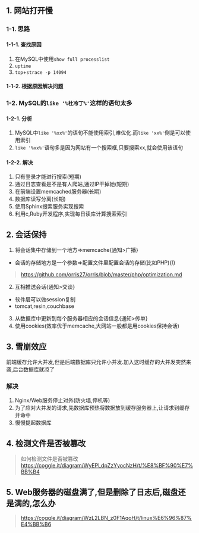 ## 1. 网站打开慢
### 1-1. 思路
#### 1-1-1. 查找原因
1. 在MySQL中使用`show full processlist`
2. `uptime`
3. `top`+`strace -p 14094`
#### 1-1-2. 根据原因解决问题
### 1-2. MySQL的`like '%杜冷丁%'`这样的语句太多
#### 1-2-1. 分析
1. MySQL中`like '%xx%'`的语句不能使用索引,难优化.而`like 'xx%'`倒是可以使用索引
2. `like '%xx%'`语句多是因为网站有一个搜索框,只要搜索xx,就会使用该语句
#### 1-2-2. 解决
1. 只有登录才能进行搜索(短期)
2. 通过日志查看是不是有人爬站,通过IP干掉她(短期)
3. 在前端设置memcached服务器(长期)
4. 数据库读写分离(长期)
5. 使用Sphinx搜索服务实现搜索
6. 利用c,Ruby开发程序,实现每日读库计算搜索索引

## 2. 会话保持
1. 将会话集中存储到一个地方=>memcache{通知>广播}
+ 会话的存储地方是一个参数=>配置文件里配置会话的存储(比如PHP){I}
> https://github.com/orris27/orris/blob/master/php/optimization.md
2. 互相推送会话{通知>交谈}
+ 软件层可以做session复制
+ tomcat,resin,couchbase
3. 从数据库中更新到每个服务器相应的会话信息{通知>传单}
4. 使用cookies(效率优于memcache,大网站一般都是用cookies保持会话)

## 3. 雪崩效应
前端缓存允许大并发,但是后端数据库只允许小并发.加入这时缓存的大并发突然来袭,后台数据库就凉了
### 解决
1. Nginx/Web服务停止对外(防火墙,停机等)
2. 为了应对大并发的请求,先数据库预热将数据放到缓存服务器上,让请求到缓存并命中
3. 慢慢提起数据库

## 4. 检测文件是否被篡改

> 如何检测文件是否被篡改
> https://coggle.it/diagram/WyEPLdpZzYyocNzH/t/%E8%BF%90%E7%BB%B4

## 5. Web服务器的磁盘满了,但是删除了日志后,磁盘还是满的,怎么办
> https://coggle.it/diagram/WzL2LBN_z0F1AqoH/t/linux%E6%96%87%E4%BB%B6

